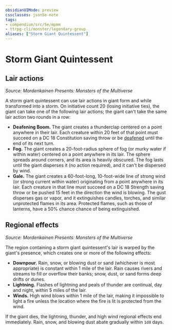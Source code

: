 ```yaml
---
obsidianUIMode: preview
cssclasses: json5e-note
tags:
- compendium/src/5e/mpmm
- ttrpg-cli/monster/legendary-group
aliases: ["Storm Giant Quintessent"]
---
```

# Storm Giant Quintessent

## Lair actions
_Source: Mordenkainen Presents: Monsters of the Multiverse_

A storm giant quintessent can use lair actions in giant form and while transformed into a storm. On initiative count 20 (losing initiative ties), the giant can take one of the following lair actions; the giant can't take the same lair action two rounds in a row:

- **Deafening Boom.** The giant creates a thunderclap centered on a point anywhere in their lair. Each creature within 20 feet of that point must succeed on a DC 18 Constitution saving throw or be [deafened](/3-Mechanics/CLI/rules/conditions.md#deafened) until the end of its next turn.  
- **Fog.** The giant creates a 20-foot-radius sphere of fog (or murky water if within water) centered on a point anywhere in its lair. The sphere spreads around corners, and its area is heavily obscured. The fog lasts until the giant disperses it (no action required), and it can't be dispersed by wind.  
- **Gale.** The giant creates a 60-foot-long, 10-foot-wide line of strong wind (or strong current within water) originating from a point anywhere in its lair. Each creature in that line must succeed on a DC 18 Strength saving throw or be pushed 15 feet in the direction the wind is blowing. The gust disperses gas or vapor, and it extinguishes candles, torches, and similar unprotected flames in its area. Protected flames, such as those of lanterns, have a 50% chance chance of being extinguished.  

## Regional effects
_Source: Mordenkainen Presents: Monsters of the Multiverse_

The region containing a storm giant quintessent's lair is warped by the giant's presence, which creates one or more of the following effects:

- **Downpour.** Rain, snow, or blowing dust or sand (whichever is most appropriate) is constant within 1 mile of the lair. Rain causes rivers and streams to fill or overflow their banks; snow, dust, or sand forms deep drifts or dunes.  
- **Lightning.** Flashes of lightning and peals of thunder are continual, day and night, within 5 miles of the lair.  
- **Winds.** High wind blows within 1 mile of the lair, making it impossible to light a fire unless the location where the fire is lit is protected from the wind.  

If the giant dies, the lightning, thunder, and high wind regional effects end immediately. Rain, snow, and blowing dust abate gradually within `1d8` days.